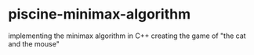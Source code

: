 # piscine-minimax-algorithm
implementing the minimax algorithm in C++ creating the game of "the cat and the mouse"
